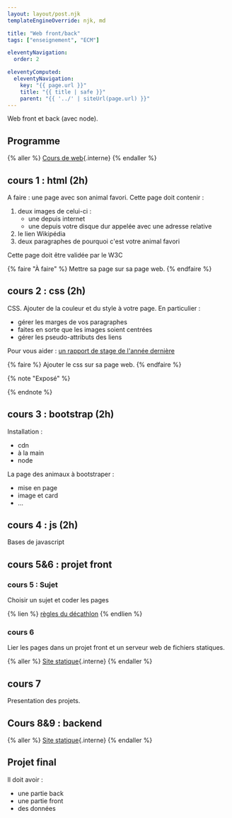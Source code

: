 ```yaml
---
layout: layout/post.njk
templateEngineOverride: njk, md

title: "Web front/back"
tags: ["enseignement", "ECM"]

eleventyNavigation:
  order: 2

eleventyComputed:
  eleventyNavigation:
    key: "{{ page.url }}"
    title: "{{ title | safe }}"
    parent: "{{ '../' | siteUrl(page.url) }}"
---
```


<!-- début résumé -->

Web front et back (avec node).

<!-- fin résumé -->

## Programme

{% aller %}
[Cours de web](/cours/web){.interne}
{% endaller %}

## cours 1 : html (2h)

A faire : une page avec son animal favori. Cette page doit contenir :

1. deux images de celui-ci :
   - une depuis internet
   - une depuis votre disque dur appelée avec une adresse relative
2. le lien Wikipédia
3. deux paragraphes de pourquoi c'est votre animal favori

Cette page doit être validée par le W3C

{% faire "À faire" %}
Mettre sa page sur sa page web.
{% endfaire %}

## cours 2 : css (2h)

CSS. Ajouter de la couleur et du style à votre page. En particulier :

- gérer les marges de vos paragraphes
- faites en sorte que les images soient centrées
- gérer les pseudo-attributs des liens

Pour vous aider : [un rapport de stage de l'année dernière](Rapport_stage_L1_Arnaud_SERRES.pdf)

{% faire %}
Ajouter le css sur sa page web.
{% endfaire %}

{% note "Exposé" %}

{% endnote %}

## cours 3 : bootstrap (2h)

Installation :

- cdn
- à la main
- node

La page des animaux à bootstraper :

- mise en page
- image et card
- ...

## cours 4 : js (2h)

Bases de javascript

## cours 5&6 : projet front

### cours 5 : Sujet

Choisir un sujet et coder les pages

{% lien %}
[règles du décathlon](https://www.ludism.fr/regles_files/fr/DECATHLONfr.pdf)
{% endlien %}

### cours 6

Lier les pages dans un projet front et un serveur web de fichiers statiques.

{% aller %}
[Site statique](/cours/web/projet-front/){.interne}
{% endaller %}

## cours 7

Presentation des projets.

## Cours 8&9 : backend

{% aller %}
[Site statique](/cours/web/serveur-web/){.interne}
{% endaller %}

## Projet final

Il doit avoir :

- une partie back
- une partie front
- des données
